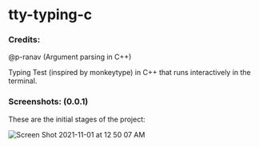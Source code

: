 # tty-typing-c

### Credits: 
@p-ranav (Argument parsing in C++)

Typing Test (inspired by monkeytype) in C++ that runs interactively in the terminal.

### Screenshots: (0.0.1)
These are the initial stages of the project:

![Screen Shot 2021-11-01 at 12 50 07 AM](https://user-images.githubusercontent.com/78666414/139639056-ada7cda2-243e-456a-bbab-b1478a9955be.png)
